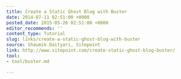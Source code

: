 ```yaml
---
title: Create a Static Ghost Blog with Buster
date: 2014-07-11 02:51:00 +0000
posted_date: 2015-05-26 02:51:00 +0000
editor_recommends: ''
content_type: Tutorial
slug: links/create-a-static-ghost-blog-with-buster
source: Shaumik Daityari, Sitepoint
link: http://www.sitepoint.com/create-static-ghost-blog-buster/
tool:
- tool/buster.md

---
```

